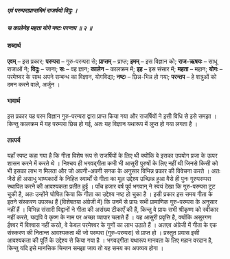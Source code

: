 ##### एवं परम्पराप्राप्तमिमं राजर्षयो विदुः ।
##### स कालेनेह महता योगे नष्टः परन्तप ॥ २ ॥

#### शब्दार्थ

**एवम्** – इस प्रकार; **परम्परा** – गुरु-परम्परा से; **प्राप्तम्** – प्राप्त; **इमम्** – इस विज्ञान को; **राज-ऋषयः** – साधू राजाओं ने; **विदुः** – जाना; **सः** – वह ज्ञान; **कालेन** – कालक्रम में; **इह** – इस संसार में; **महता** – महान; **योगः** – परमेश्र्वर के साथ अपने सम्बन्ध का विज्ञान, योगविद्या; **नष्टः** – छिन्न-भिन्न हो गया; **परन्तप** – हे शत्रुओं को दमन करने वाले, अर्जुन ।

#### भावार्थ

इस प्रकार यह परम विज्ञान गुरु-परम्परा द्वारा प्राप्त किया गया और राजर्षियों ने इसी विधि से इसे समझा । किन्तु कालक्रम में यह परम्परा छिन्न हो गई, अतः यह विज्ञान यथारूप में लुप्त हो गया लगता है ।

#### तात्पर्य

यहाँ स्पष्ट कहा गया है कि गीता विशेष रूप से राजर्षियों के लिए थी क्योंकि वे इसका उपयोग प्रजा के ऊपर शासन करने में करते थे । निश्चय ही भगवद्गीता कभी भी आसुरी पुरुषों के लिए नहीं थी जिनसे किसी को भी इसका लाभ न मिलता और जो अपनी-अपनी सनक के अनुसार विभिन्न प्रकार की विवेचना करते । अतः जैसे ही असाधु भाष्यकारों के निहित स्वार्थों से गीता का मूल उद्देश्य उच्छिन्न हुआ वैसे ही पुनः गुरुपरम्परा स्थापित करने की आवश्यकता प्रतीत हुई । पाँच हजार वर्ष पूर्व भगवान् ने स्वयं देखा कि गुरु-परम्परा टूट चुकी है, अतः उन्होंने घोषित किया कि गीता का उद्देश्य नष्ट हो चुका है । इसी प्रकार इस समय गीता के इतने संस्करण उपलब्ध हैं (विशेषतया अंग्रेजी में) कि उनमें से प्रायः सभी प्रामाणिक गुरु-परम्परा के अनुसार नहीं हैं । विभिन्न संसारी विद्वानों ने गीता की असंख्य टीकाएँ की हैं, किन्तु वे प्रायः सभी श्रीकृष्ण को स्वीकार नहीं करते, यद्यपि वे कृष्ण के नाम पर अच्छा व्यापार चलाते हैं । यह आसुरी प्रवृत्ति है, क्योंकि असुरगण ईश्वर में विश्वास नहीं करते, वे केवल परमेश्वर के गुणों का लाभ उठाते हैं । अतएव अंग्रेजी में गीता के एक संस्करण की नितान्त आवश्यकता थी जो परम्परा (गुरु-परम्परा) से प्राप्त हो । प्रस्तुत प्रयास इसी आवश्यकता की पूर्ति के उद्देश्य से किया गया है । भगवद्गीता यथारूप मानवता के लिए महान वरदान है, किन्तु यदि इसे मानसिक चिन्तन समझा जाय तो यह समय का अपव्यय होगा ।
